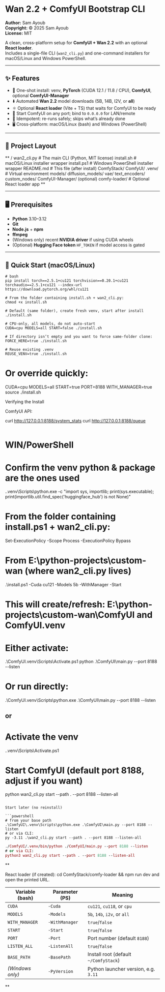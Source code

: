 # Wan 2.2 + ComfyUI Bootstrap CLI
**Author:** Sam Ayoub  
**Copyright:** © 2025 Sam Ayoub  
**License:** MIT

A clean, cross-platform setup for **ComfyUI + Wan 2.2** with an optional **React loader**.  
Includes a single-file CLI (`wan2_cli.py`) and one-command installers for macOS/Linux and Windows PowerShell.

---

## ✨ Features

- 🔧 One-shot install: venv, **PyTorch** (CUDA 12.1 / 11.8 / CPU), **ComfyUI**, optional **ComfyUI-Manager**
- ⬇️ Automated **Wan 2.2** model downloads (5B, 14B, I2V, or **all**)
- ⚛️ Optional **React loader** (Vite + TS) that waits for ComfyUI to be ready
- 🚀 Start ComfyUI on any port; bind to `0.0.0.0` for LAN/remote
- 🧰 Idempotent: re-runs safely; skips what’s already done
- 🖥️ Cross-platform: macOS/Linux (bash) and Windows (PowerShell)

---

## 🧱 Project Layout

**
<your-dir>/
wan2_cli.py # The main CLI (Python, MIT license)
install.sh # macOS/Linux installer wrapper
install.ps1 # Windows PowerShell installer wrapper
README.md # This file
(after install)
ComfyStack/
ComfyUI/
.venv/ # Virtual environment
models/
diffusion_models/
vae/
text_encoders/
custom_nodes/
ComfyUI-Manager/ (optional)
comfy-loader/ # Optional React loader app
**


---

## 🖥️ Prerequisites

- **Python** 3.10–3.12
- **Git**
- **Node.js** + **npm**
- **ffmpeg**
- (Windows only) recent **NVIDIA driver** if using CUDA wheels
- (Optional) **Hugging Face token** `HF_TOKEN` if model access is gated

---

## 🚀 Quick Start (macOS/Linux)

```
# bash
pip install torch==2.5.1+cu121 torchvision==0.20.1+cu121 torchaudio==2.5.1+cu121 --index-url https://download.pytorch.org/whl/cu121

# From the folder containing install.sh + wan2_cli.py:
chmod +x install.sh

# Default (same folder), create fresh venv, start after install
./install.sh

# CPU-only, all models, do not auto-start
CUDA=cpu MODELS=all START=false ./install.sh

# If directory isn’t empty and you want to force same-folder clone:
FORCE_HERE=true ./install.sh

# Reuse existing .venv
REUSE_VENV=true ./install.sh
```
# Or override quickly:
CUDA=cpu MODELS=all START=true PORT=8188 WITH_MANAGER=true source ./install.sh

Verifying the Install

ComfyUI API:

curl http://127.0.0.1:8188/system_stats
curl http://127.0.0.1:8188/queue
```
```
# WIN/PowerShell
# Confirm the venv python & package are the ones used
.\.venv\Scripts\python.exe -c "import sys, importlib; print(sys.executable); print(importlib.util.find_spec('huggingface_hub') is not None)"

# From the folder containing install.ps1 + wan2_cli.py:
Set-ExecutionPolicy -Scope Process -ExecutionPolicy Bypass
 # From E:\python-projects\custom-wan (where wan2_cli.py lives)
.\install.ps1 -Cuda cu121 -Models 5b -WithManager -Start
# This will create/refresh: E:\python-projects\custom-wan\ComfyUI and ComfyUI\.venv

# Either activate:
.\ComfyUI\.venv\Scripts\Activate.ps1
python .\ComfyUI\main.py --port 8188 --listen

# Or run directly:
.\ComfyUI\.venv\Scripts\python.exe .\ComfyUI\main.py --port 8188 --listen


## or 

# Activate the venv
.\.venv\Scripts\Activate.ps1

# Start ComfyUI (default port 8188, adjust if you want)
python wan2_cli.py start --path . --port 8188 --listen-all



```

Start later (no reinstall)

```powershell
# from your base path
.\ComfyUI\.venv\Scripts\python.exe .\ComfyUI\main.py --port 8188 --listen
# or via CLI:
py -3.11 .\wan2_cli.py start --path . --port 8188 --listen-all
```
```mac
./ComfyUI/.venv/bin/python ./ComfyUI/main.py --port 8188 --listen
# or via CLI:
python3 wan2_cli.py start --path . --port 8188 --listen-all

```

**


React loader (if created):
cd ComfyStack/comfy-loader && npm run dev and open the printed URL.

| Variable (bash)  | Parameter (PS) | Meaning                               |
| ---------------- | -------------- | ------------------------------------- |
| `CUDA`           | `-Cuda`        | `cu121`, `cu118`, or `cpu`            |
| `MODELS`         | `-Models`      | `5b`, `14b`, `i2v`, or `all`          |
| `WITH_MANAGER`   | `-WithManager` | `true`/`false`                        |
| `START`          | `-Start`       | `true`/`false`                        |
| `PORT`           | `-Port`        | Port number (default `8188`)          |
| `LISTEN_ALL`     | `-ListenAll`   | `true`/`false`                        |
| `BASE_PATH`      | `-BasePath`    | Install root (default `~/ComfyStack`) |
| *(Windows only)* | `-PyVersion`   | Python launcher version, e.g. `3.11`  |

**